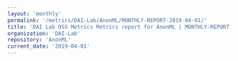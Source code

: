 ```yaml
---
layout: 'monthly'
permalink: '/metrics/DAI-Lab/AnonML/MONTHLY-REPORT-2019-04-01/'
title: 'DAI Lab OSS Metrics Metrics report for AnonML | MONTHLY-REPORT-2019-04-01'
organization: 'DAI-Lab'
repository: 'AnonML'
current_date: '2019-04-01'
---
```

